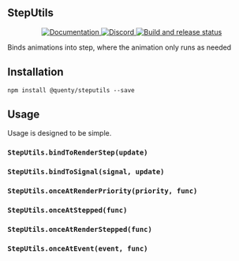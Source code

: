 ## StepUtils
<div align="center">
  <a href="http://quenty.github.io/api/">
    <img src="https://img.shields.io/badge/docs-website-green.svg" alt="Documentation" />
  </a>
  <a href="https://discord.gg/mhtGUS8">
    <img src="https://img.shields.io/badge/discord-nevermore-blue.svg" alt="Discord" />
  </a>
  <a href="https://github.com/Quenty/NevermoreEngine/actions">
    <img src="https://github.com/Quenty/NevermoreEngine/actions/workflows/build.yml/badge.svg" alt="Build and release status" />
  </a>
</div>

Binds animations into step, where the animation only runs as needed

## Installation
```
npm install @quenty/steputils --save
```

## Usage
Usage is designed to be simple.

### `StepUtils.bindToRenderStep(update)`

### `StepUtils.bindToSignal(signal, update)`

### `StepUtils.onceAtRenderPriority(priority, func)`

### `StepUtils.onceAtStepped(func)`

### `StepUtils.onceAtRenderStepped(func)`

### `StepUtils.onceAtEvent(event, func)`

